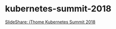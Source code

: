 # kubernetes-summit-2018

[SlideShare: iThome Kubernetes Summit 2018](https://www.slideshare.net/MattHo2/ithome-kubernetes-summit-2018)
